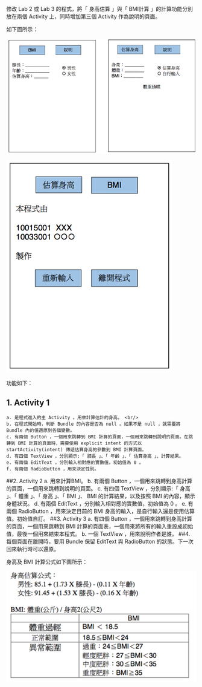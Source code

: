 修改 Lab 2 或 Lab 3 的程式，將「 身高估算 」與「 BMI計算 」的計算功能分別放在兩個 Activity 上，同時增加第三個 Activity 作為說明的頁面。

如下圖所示：

![image](https://github.com/veryjimmy/android_lab5/blob/master/example1.png)

![image](https://github.com/veryjimmy/android_lab5/blob/master/example2.png)

功能如下：

## 1. Activity 1 <br/>
	a. 是程式進入的主 Activity 。用來計算估計的身高。 <br/>
	b. 在程式開始時，判斷 Bundle 的內容是否為 null 。如果不是 null ，就需要將 Bundle 內的值還原到各個變數。
	c. 有兩個 Button ，一個用來跳轉到 BMI 計算的頁面，一個用來跳轉到說明的頁面。在跳轉到 BMI 計算的頁面時，需要使用 explicit intent 的方式以 startActivity(intent) 傳遞估算身高的參數到 BMI 計算頁面。
	d. 有四個 TextView ，分別顯示:「 膝長 」、「 年齡 」、「 估算身高 」、計算結果。
	e. 有兩個 EditText ，分別輸入相對應的實數值，初始值為 0 。
	f. 有兩個 RadioButton ，用來決定性別。
##2. Activity 2
	a. 用來計算BMI。
	b. 有兩個 Button ，一個用來跳轉到身高計算的頁面，一個用來跳轉到說明的頁面。
	c. 有四個 TextView ，分別顯示:「 身高 」、「 體重 」、「 身高 」、「 BMI 」、
 BMI 的計算結果，以及按照 BMI 的內容，顯示身體狀況。
	d. 有兩個 EditText ，分別輸入相對應的實數值，初始值為 0 。
	e. 有兩個 RadioButton ，用來決定目前的 BMI 身高的輸入，是自行輸入還是使用估算值。初始值自訂。
##3. Activity 3
	a. 有四個 Button ，一個用來跳轉到身高計算的頁面，一個用來跳轉到 BMI 計算的頁面表，一個用來將所有的輸入重設成初始值，最後一個用來結束本程式。
	b. 一個 TextView ，用來說明作者是誰。
##4. 每個頁面在離開時，要用 Bundle 保留 EditText 與 RadioButton 的狀態。下一次回來執行時可以還原。


身高及 BMI 計算公式如下圖所示：

![image](https://github.com/veryjimmy/android_lab2/blob/master/formula.png)